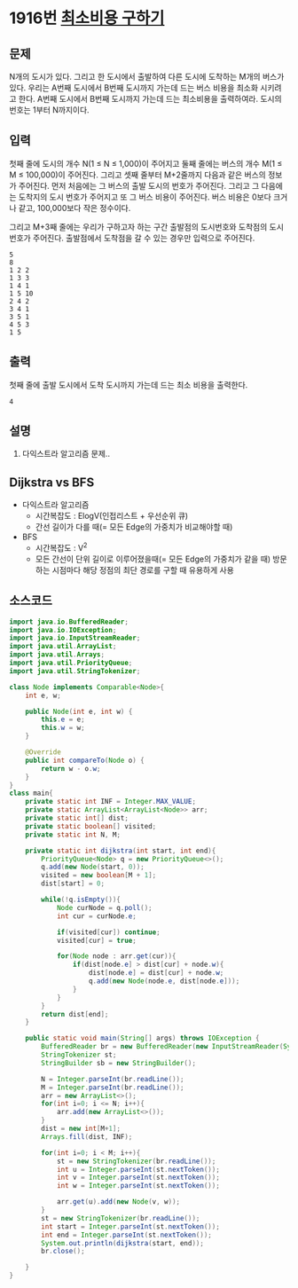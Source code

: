 # 1916번 [최소비용 구하기](https://www.acmicpc.net/problem/1916)

## 문제
N개의 도시가 있다. 그리고 한 도시에서 출발하여 다른 도시에 도착하는 M개의 버스가 있다. 우리는 A번째 도시에서 B번째 도시까지 가는데 드는 버스 비용을 최소화 시키려고 한다. A번째 도시에서 B번째 도시까지 가는데 드는 최소비용을 출력하여라. 도시의 번호는 1부터 N까지이다.
## 입력
첫째 줄에 도시의 개수 N(1 ≤ N ≤ 1,000)이 주어지고 둘째 줄에는 버스의 개수 M(1 ≤ M ≤ 100,000)이 주어진다. 그리고 셋째 줄부터 M+2줄까지 다음과 같은 버스의 정보가 주어진다. 먼저 처음에는 그 버스의 출발 도시의 번호가 주어진다. 그리고 그 다음에는 도착지의 도시 번호가 주어지고 또 그 버스 비용이 주어진다. 버스 비용은 0보다 크거나 같고, 100,000보다 작은 정수이다.

그리고 M+3째 줄에는 우리가 구하고자 하는 구간 출발점의 도시번호와 도착점의 도시번호가 주어진다. 출발점에서 도착점을 갈 수 있는 경우만 입력으로 주어진다.
```
5
8
1 2 2
1 3 3
1 4 1
1 5 10
2 4 2
3 4 1
3 5 1
4 5 3
1 5
```
## 출력
첫째 줄에 출발 도시에서 도착 도시까지 가는데 드는 최소 비용을 출력한다.


```
4
```
## 설명
1. 다익스트라 알고리즘 문제..

## Dijkstra vs BFS
- 다익스트라 알고리즘
  - 시간복잡도 : ElogV(인접리스트 + 우선순위 큐)
  - 간선 길이가 다를 때(= 모든 Edge의 가중치가 비교해야할 때)
- BFS
  - 시간복잡도 : V<sup>2</sup>
  - 모든 간선이 단위 길이로 이루어졌을때(= 모든 Edge의 가중치가 같을 때) 방문하는 시점마다 해당 정점의 최단 경로를 구할 때 유용하게 사용
## 소스코드
```java
import java.io.BufferedReader;
import java.io.IOException;
import java.io.InputStreamReader;
import java.util.ArrayList;
import java.util.Arrays;
import java.util.PriorityQueue;
import java.util.StringTokenizer;

class Node implements Comparable<Node>{
    int e, w;

    public Node(int e, int w) {
        this.e = e;
        this.w = w;
    }

    @Override
    public int compareTo(Node o) {
        return w - o.w;
    }
}
class main{
    private static int INF = Integer.MAX_VALUE;
    private static ArrayList<ArrayList<Node>> arr;
    private static int[] dist;
    private static boolean[] visited;
    private static int N, M;

    private static int dijkstra(int start, int end){
        PriorityQueue<Node> q = new PriorityQueue<>();
        q.add(new Node(start, 0));
        visited = new boolean[M + 1];
        dist[start] = 0;

        while(!q.isEmpty()){
            Node curNode = q.poll();
            int cur = curNode.e;

            if(visited[cur]) continue;
            visited[cur] = true;

            for(Node node : arr.get(cur)){
                if(dist[node.e] > dist[cur] + node.w){
                    dist[node.e] = dist[cur] + node.w;
                    q.add(new Node(node.e, dist[node.e]));
                }
            }
        }
        return dist[end];
    }

    public static void main(String[] args) throws IOException {
        BufferedReader br = new BufferedReader(new InputStreamReader(System.in));
        StringTokenizer st;
        StringBuilder sb = new StringBuilder();

        N = Integer.parseInt(br.readLine());
        M = Integer.parseInt(br.readLine());
        arr = new ArrayList<>();
        for(int i=0; i <= N; i++){
            arr.add(new ArrayList<>());
        }
        dist = new int[M+1];
        Arrays.fill(dist, INF);

        for(int i=0; i < M; i++){
            st = new StringTokenizer(br.readLine());
            int u = Integer.parseInt(st.nextToken());
            int v = Integer.parseInt(st.nextToken());
            int w = Integer.parseInt(st.nextToken());

            arr.get(u).add(new Node(v, w));
        }
        st = new StringTokenizer(br.readLine());
        int start = Integer.parseInt(st.nextToken());
        int end = Integer.parseInt(st.nextToken());
        System.out.println(dijkstra(start, end));
        br.close();

    }
}
```


